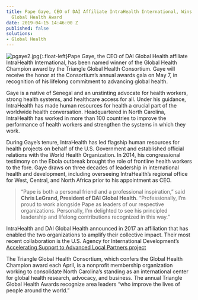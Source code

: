 ```yaml
---
title: Pape Gaye, CEO of DAI Affiliate IntraHealth International, Wins Prestigious
  Global Health Award
date: 2019-04-15 14:46:00 Z
published: false
solutions:
- Global Health
---
```


![pgaye2.jpg](/uploads/pgaye2.jpg){:.float-left}Pape Gaye, the CEO of DAI Global Health affiliate IntraHealth International, has been named winner of the Global Health Champion award by the Triangle Global Health Consortium. Gaye will receive the honor at the Consortium’s annual awards gala on May 7, in recognition of his lifelong commitment to advancing global health.
 
Gaye is a native of Senegal and an unstinting advocate for health workers, strong health systems, and healthcare access for all. Under his guidance, IntraHealth has made human resources for health a crucial part of the worldwide health conversation. Headquartered in North Carolina, IntraHealth has worked in more than 100 countries to improve the performance of health workers and strengthen the systems in which they work.

During Gaye’s tenure, IntraHealth has led flagship human resources for health projects on behalf of the U.S. Government and established official relations with the World Health Organization. In 2014, his congressional testimony on the Ebola outbreak brought the role of frontline health workers to the fore. Gaye draws on three decades of leadership in international health and development, including overseeing IntraHealth’s regional office for West, Central, and North Africa prior to his appointment as CEO. 

> “Pape is both a personal friend and a professional inspiration,” said **Chris LeGrand, President of DAI Global Health**. “Professionally, I’m proud to work alongside Pape as leaders of our respective organizations. Personally, I’m delighted to see his principled leadership and lifelong contributions recognized in this way.”

IntraHealth and DAI Global Health announced in 2017 an affiliation that has enabled the two organizations to amplify their collective impact. Their most recent collaboration is the U.S. Agency for International Development’s [Accelerating Support to Advanced Local Partners project](https://www.intrahealth.org/news/intrahealth-work-local-african-partners-road-self-reliance-and-hiv-epidemic-control)

The Triangle Global Health Consortium, which confers the Global Health Champion award each April, is a nonprofit membership organization working to consolidate North Carolina’s standing as an international center for global health research, advocacy, and business. The annual Triangle Global Health Awards recognize area  leaders “who improve the lives of people around the world.” 


